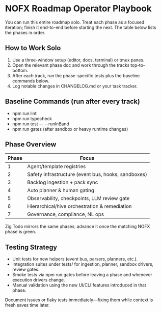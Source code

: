 # NOFX Roadmap Operator Playbook

You can run this entire roadmap solo. Treat each phase as a focused iteration; finish it end-to-end before starting the next. The table below lists the phases in order.

## How to Work Solo
1. Use a three-window setup (editor, docs, terminal) or tmux panes.
2. Open the relevant phase doc and work through the tracks top-to-bottom.
3. After each track, run the phase-specific tests plus the baseline commands below.
4. Log notable changes in CHANGELOG.md or your task tracker.

## Baseline Commands (run after every track)
- npm run lint
- npm run typecheck
- npm run test -- --runInBand
- npm run gates (after sandbox or heavy runtime changes)

## Phase Overview
| Phase | Focus |
| --- | --- |
| 1 | Agent/template registries |
| 2 | Safety infrastructure (event bus, hooks, sandboxes) |
| 3 | Backlog ingestion + pack sync |
| 4 | Auto planner & human gating |
| 5 | Observability, checkpoints, LLM review gate |
| 6 | Hierarchical/hive orchestration & remediation |
| 7 | Governance, compliance, NL ops |

Zig Todo mirrors the same phases; advance it once the matching NOFX phase is green.

## Testing Strategy
- Unit tests for new helpers (event bus, parsers, planners, etc.).
- Integration suites under tests/ for ingestion, planner, sandbox drivers, review gates.
- Smoke tests via npm run gates before leaving a phase and whenever execution drivers change.
- Manual validation using the new UI/CLI features introduced in that phase.

Document issues or flaky tests immediately—fixing them while context is fresh saves time later.
